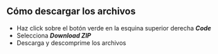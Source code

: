 ## Cómo descargar los archivos

- Haz click sobre el botón verde en la esquina superior derecha **_Code_**
- Selecciona **_Download ZIP_**
- Descarga y descomprime los archivos
